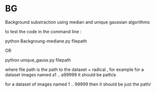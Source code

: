 # BG



Background substraction using median and unique gaussian algorithms 


to test the code in the command line  : 

python Backgroung-mediane.py filepath

OR 

python unique_gauss.py filepath


where file path is the path to the dataset + radical , for example for a dataset images named a1 .. a99999 it should be path/a

for a dataset of images named 1 .. 99999 then it should be just the path/
